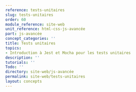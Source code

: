 ```yaml
---
reference: tests-unitaires
slug: tests-unitaires
order: 60
module_reference: site-web
unit_reference: html-css-js-avancée
part: js-avancée
concept_categories: ''
title: Tests unitaires
topics:
- Introduction à Jest et Mocha pour les tests unitaires
description: ''
tutorials: ''
Todo: ''
directory: site-web/js-avancée
permalink: site-web/tests-unitaires
layout: concepts
---
```


